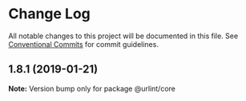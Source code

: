 # Change Log

All notable changes to this project will be documented in this file.
See [Conventional Commits](https://conventionalcommits.org) for commit guidelines.

## 1.8.1 (2019-01-21)

**Note:** Version bump only for package @urlint/core
